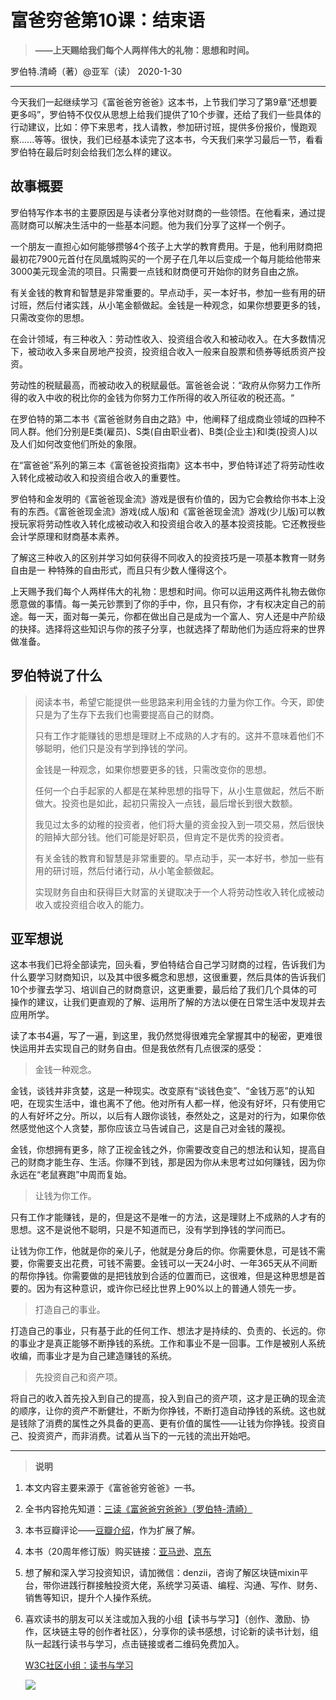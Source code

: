 # 富爸穷爸第10课：结束语

> **——上天赐给我们每个人两样伟大的礼物：思想和时间。**

 罗伯特.清崎（著）@亚军（读） 2020-1-30



------

今天我们一起继续学习《富爸爸穷爸爸》这本书，上节我们学习了第9章“还想要更多吗”，罗伯特不仅仅从思想上给我们提供了10个步骤，还给了我们一些具体的行动建议，比如：停下来思考，找人请教，参加研讨班，提供多份报价，慢跑观察......等等。很快，我们已经基本读完了这本书，今天我们来学习最后一节，看看罗伯特在最后时刻会给我们怎么样的建议。



## **故事概要**

罗伯特写作本书的主要原因是与读者分享他对财商的一些领悟。在他看来，通过提高财商可以解决生活中的一些基本问题。他为我们分享了这样一个例子。

一个朋友一直担心如何能够攒够4个孩子上大学的教育费用。于是，他利用财商把最初花7900元首付在凤凰城购买的一个房子在几年以后变成一个每月能给他带来3000美元现金流的项目。只需要一点钱和财商便可开始你的财务自由之旅。

有关金钱的教育和智慧是非常重要的。早点动手，买一本好书，参加一些有用的研讨班，然后付诸实践，从小笔金额做起。金钱是一种观念，如果你想要更多的钱，只需改变你的思想。

在会计领域，有三种收入：劳动性收入、投资组合收入和被动收入。在大多数情况下，被动收入多来自房地产投资，投资组合收入一般来自股票和债券等纸质资产投资。

劳动性的税赋最高，而被动收入的税赋最低。富爸爸会说：“政府从你努力工作所得的收入中收的税比你的金钱为你努力工作所得的收入所征收的税还高。“

在罗伯特的第二本书《富爸爸财务自由之路》中，他阐释了组成商业领域的四种不同人群。他们分别是E类(雇员)、S类(自由职业者)、B类(企业主)和I类(投资人)以及人们如何改变他们所处的象限。

在“富爸爸”系列的第三本《富爸爸投资指南》这本书中，罗伯特详述了将劳动性收入转化成被动收入和投资组合收入的重要性。

罗伯特和金发明的《富爸爸现金流》游戏是很有价值的，因为它会教给你书本上没有的东西。《富爸爸现金流》游戏(成人版)和《富爸爸现金流》游戏(少儿版)可以教授玩家将劳动性收入转化成被动收入和投资组合收入的基本投资技能。它还教授些会计学原理和财商基本素养。

了解这三种收入的区别并学习如何获得不同收入的投资技巧是一项基本教育一财务自由是一 种特殊的自由形式，而且只有少数人懂得这个。

上天赐予我们每个人两样伟大的礼物：思想和时间。你可以运用这两件礼物去做你愿意做的事情。每一美元钞票到了你的手中，你，且只有你，才有权决定自己的前途。每一天，面对每一美元，你都在做出自己是成为一个富人、穷人还是中产阶级的抉择。选择将这些知识与你的孩子分享，也就选择了帮助他们为适应将来的世界做准备。  



## **罗伯特说了什么**

> 阅读本书，希望它能提供一些思路来利用金钱的力量为你工作。今天，即使只是为了生存下去我们也需要提高自己的财商。
>
> 只有工作才能赚钱的思想是理财上不成熟的人才有的。这并不意味着他们不够聪明，他们只是没有学到挣钱的学问。
>
> 金钱是一种观念，如果你想要更多的钱，只需改变你的思想。
>
> 任何一个白手起家的人都是在某种思想的指导下，从小生意做起，然后不断做大。投资也是如此，起初只需投入一点钱，最后增长到很大数额。
>
> 我见过太多的幼稚的投资者，他们将大量的资金投入到一项交易，然后很快的赔掉大部分钱。他们可能是好职员，但肯定不是优秀的投资者。
>
> 有关金钱的教育和智慧是非常重要的。早点动手，买一本好书，参加一些有用的研讨班，然后付诸行动，从小笔金额做起。
>
> 实现财务自由和获得巨大财富的关键取决于一个人将劳动性收入转化成被动收入或投资组合收入的能力。



## 亚军想说

这本书我们已将全部读完，回头看，罗伯特结合自己学习财商的过程，告诉我们为什么要学习财商知识，以及其中很多概念和思想，这很重要，然后具体的告诉我们10个步骤去学习、培训自己的财商意识，这更重要，最后给了我们几个具体的可操作的建议，让我们更直观的了解、运用所了解的方法以便在日常生活中发现并去应用所学。

读了本书4遍，写了一遍，到这里，我仍然觉得很难完全掌握其中的秘密，更难很快运用并去实现自己的财务自由。但是我依然有几点很深的感受：

> 金钱一种观念。

金钱，谈钱并非贪婪，这是一种现实。改变原有“谈钱色变”、“金钱万恶”的认知吧，在现实生活中，谁也离不了他。他对所有人都一样，他没有好坏，只有使用它的人有好坏之分。所以，以后有人跟你谈钱，泰然处之，这是对的行为，如果你依然感觉他这个人贪婪，那你应该立马告诫自己，这是自己对金钱的蔑视。

金钱，你想拥有更多，除了正视金钱之外，你需要改变自己的想法和认知，提高自己的财商才能生存、生活。你赚不到钱，那是因为你从未思考过如何赚钱，因为你永远在“老鼠赛跑”中周而复始。

> 让钱为你工作。

只有工作才能赚钱，是的，但是这不是唯一的方法，这是理财上不成熟的人才有的思想。这不是说他不聪明，只是不知道而已，没有学到挣钱的学问而已。

让钱为你工作，他就是你的亲儿子，他就是分身后的你。你需要休息，可是钱不需要，你需要支出花费，可钱不需要。金钱可以一天24小时、一年365天从不间断的帮你挣钱。你需要做的是把钱放到合适的位置而已，这很难，但是这种思想是首要的。因为有这种意识，或许你已经比世界上90%以上的普通人领先一步。

> 打造自己的事业。
>

打造自己的事业，只有基于此的任何工作、想法才是持续的、负责的、长远的。你的事业才是真正能够不断挣钱的系统。工作和事业不是一回事。工作是被别人系统收编，而事业才是为自己建造赚钱的系统。

> 先投资自己和资产项。

将自己的收入首先投入到自己的提高，投入到自己的资产项，这才是正确的现金流的顺序，让你的资产不断健壮，不断为你挣钱，不断打造自动挣钱的系统。这也就是钱除了消费的属性之外具备的更高、更有价值的属性——让钱为你挣钱。投资自己、投资资产，而非消费。试着从当下的一元钱的流出开始吧。



------

> **说明**

1. 本文内容主要来源于《富爸爸穷爸爸》一书。

2. 全书内容抢先知道：[三读《富爸爸穷爸爸》（罗伯特-清崎）](https://w3c.group/c/1578042683991669)

3. 本书豆瓣评论——[豆瓣介绍](https://book.douban.com/subject/3291111/)，作为扩展了解。

4. 本书（20周年修订版）购买链接：[亚马逊](https://www.amazon.cn/b?node=1941075071&ref=cn_ags_top_nav_item_658399051_merchandised-search-top-3)、[京东](https://item.jd.com/28788556670.html)

5. 想了解和深入学习投资知识，请加微信：denzii，咨询了解区块链mixin平台，带你进践行群接触投资大佬，系统学习英语、编程、沟通、写作、财务、销售等知识，提升个人操作系统。

6. 喜欢读书的朋友可以关注或加入我的小组【读书与学习】（创作、激励、协作，区块链主导的创作者社区），分享你的读书感想，讨论新的读书计划，组队一起践行读书与学习，点击链接或者二维码免费加入。

   [W3C社区小组：读书与学习 ](https://w3c.group/g/1124622/join?ref=2307e1c2) 

   ![](E:/study/GitHub/RichDadandPoorDad/pic/0read.jpg)

